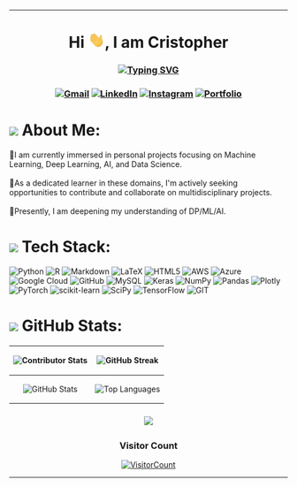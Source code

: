 </p>
<hr>
<h1 align="center">Hi <img src="https://raw.githubusercontent.com/ABSphreak/ABSphreak/master/gifs/Hi.gif" width="30px">, I am Cristopher </h1>
  <h3 align="center"> 
    
[![Typing SVG](https://readme-typing-svg.herokuapp.com?font=Fira+Code&duration=3000&pause=1000&color=F7F7F7&center=true&vCenter=true&width=435&lines=Machine+learning+and+AI+enthusiast)](https://git.io/typing-svg)</h3>
  <h3 align="center">

[![Gmail](https://img.shields.io/badge/Gmail-%23E4405F.svg?logo=Gmail&logoColor=white)](mailto:cristophernicolasurbinaherrera@gmail.com)
[![LinkedIn](https://img.shields.io/badge/LinkedIn-%230077B5.svg?logo=linkedin&logoColor=white)](https://www.linkedin.com/in/cristopher-urbina/) 
[![Instagram](https://img.shields.io/badge/Instagram-%23E4405F.svg?logo=Instagram&logoColor=white)](https://instagram.com/Crist0urbina) 
[![Portfolio](https://img.shields.io/badge/-Resume%20-222222?style=flat-square&logo=gitbook&logoColor=white)](pages.com)

</h3>
<p align="center">

# <picture><img src = "https://github.com/7oSkaaa/7oSkaaa/blob/main/Images/about_me.gif?raw=true" width = 50px></picture> About Me:
🤖I am currently immersed in personal projects focusing on Machine Learning, Deep Learning, AI, and Data Science.<br><br>🤝As a dedicated learner in these domains, I'm actively seeking opportunities to contribute and collaborate on multidisciplinary projects. <br><br>🌱Presently, I am deepening my understanding of DP/ML/AI.

# <img src="https://media2.giphy.com/media/QssGEmpkyEOhBCb7e1/giphy.gif?cid=ecf05e47a0n3gi1bfqntqmob8g9aid1oyj2wr3ds3mg700bl&rid=giphy.gif" width ="30"> Tech Stack:
![Python](https://img.shields.io/badge/python-3670A0?style=flat&logo=python&logoColor=ffdd54) ![R](https://img.shields.io/badge/r-%23276DC3.svg?style=flat&logo=r&logoColor=white) ![Markdown](https://img.shields.io/badge/markdown-%23000000.svg?style=flat&logo=markdown&logoColor=white) ![LaTeX](https://img.shields.io/badge/latex-%23008080.svg?style=flat&logo=latex&logoColor=white) ![HTML5](https://img.shields.io/badge/html5-%23E34F26.svg?style=flat&logo=html5&logoColor=white) ![AWS](https://img.shields.io/badge/AWS-%23FF9900.svg?style=flat&logo=amazon-aws&logoColor=white) ![Azure](https://img.shields.io/badge/azure-%230072C6.svg?style=flat&logo=azure-devops&logoColor=white) ![Google Cloud](https://img.shields.io/badge/Google%20Cloud-%234285F4.svg?style=flat&logo=google-cloud&logoColor=white) ![GitHub](https://img.shields.io/badge/GitHub-%23121011.svg?style=flat&logo=github&logoColor=white) ![MySQL](https://img.shields.io/badge/mysql-%2300f.svg?style=flat&logo=mysql&logoColor=white) ![Keras](https://img.shields.io/badge/Keras-%23D00000.svg?style=flat&logo=Keras&logoColor=white) ![NumPy](https://img.shields.io/badge/numpy-%23013243.svg?style=flat&logo=numpy&logoColor=white) ![Pandas](https://img.shields.io/badge/pandas-%23150458.svg?style=flat&logo=pandas&logoColor=white) ![Plotly](https://img.shields.io/badge/Plotly-%233F4F75.svg?style=flat&logo=plotly&logoColor=white) ![PyTorch](https://img.shields.io/badge/PyTorch-%23EE4C2C.svg?style=flat&logo=PyTorch&logoColor=white) ![scikit-learn](https://img.shields.io/badge/scikit--learn-%23F7931E.svg?style=flat&logo=scikit-learn&logoColor=white) ![SciPy](https://img.shields.io/badge/SciPy-%230C55A5.svg?style=flat&logo=scipy&logoColor=%white) ![TensorFlow](https://img.shields.io/badge/TensorFlow-%23FF6F00.svg?style=flat&logo=TensorFlow&logoColor=white) ![GIT](https://img.shields.io/badge/Git-fc6d26?style=flat&logo=git&logoColor=white)

# <img src="https://media.giphy.com/media/iY8CRBdQXODJSCERIr/giphy.gif" width="40"> GitHub Stats:
| <p align="center"><img src="https://github-contributor-stats.vercel.app/api?username=CrisU8&limit=5&theme=vision-friendly-dark&combine_all_yearly_contributions=true" alt="Contributor Stats" /><br /></p> | <p align="center"><img src="https://github-readme-streak-stats.herokuapp.com/?user=CrisU8&theme=vision-friendly-dark&hide_border=true" alt="GitHub Streak" /><br /></p> |
|---|---|
| <p align="center"><img src="https://github-readme-stats.vercel.app/api?username=CrisU8&theme=vision-friendly-dark&hide_border=true&include_all_commits=true&count_private=false" alt="GitHub Stats" /></p> | <p align="center"><img src="https://github-readme-stats.vercel.app/api/top-langs/?username=CrisU8&theme=vision-friendly-dark&hide_border=true&include_all_commits=true&count_private=false&layout=compact" alt="Top Languages" /></p> |
    

<h3 align="center">
  
![](https://quotes-github-readme.vercel.app/api?type=vetical&theme=radical)
</h3>

<h3 align="center">Visitor Count</h3>
<a align="center" href="https://profile-counter.glitch.me/{kajalkumari23}/count.svg">
  
 ![VisitorCount](https://profile-counter.glitch.me/{crisu8}/count.svg)  
  


---
